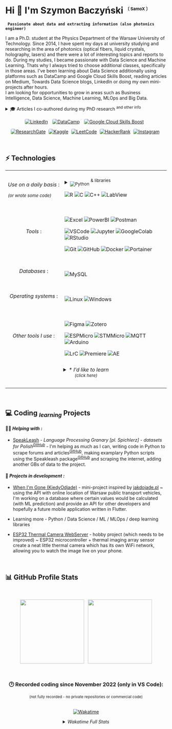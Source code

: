# Hi 👋  I'm Szymon Baczyński <sup><font size='2'> 〔 SamoX 〕 </font></sup>
**` Passionate about data and extracting information (also photonics engineer)`**
<br>

I am a Ph.D. student at the Physics Department of the Warsaw University of Technology. Since 2014, I have spent my days at university studying and researching in the area of photonics (optical fibers, liquid crystals, holography, lasers) and there were a lot of interesting topics and reports to do. During my studies, I became passionate with Data Science and Machine Learning. Thats why I always tried to choose additional classes, specifically in those areas. I've been learning about Data Science additionally using platforms such as DataCamp and Google Cloud Skills Boost, reading articles on Medium, Towards Data Science blogs, LinkedIn or doing my own mini-projects after hours. <br>
I am looking for opportunities to grow in areas such as Business Intelligence, Data Science, Machine Learning, MLOps and Big Data.

<details>
<summary>🎓 Articles I co-authored during my PhD research <sup>and other info</sup> </summary>
<br>

1) "*Study of PDMS Microchannels for Liquid Crystalline Optofluidic Devices in Waveguiding Photonic Systems*", <br>Crystals. 2022; 12 (5):729. https://doi.org/10.3390/cryst12050729 
2) "*A Novel Approach for the Creation of Electrically Controlled LC:PDMS Microstructures*", <br>Sensors. 2022; 22 (11):4037. https://doi.org/10.3390/s22114037 
3) "*Orientation of Liquid Crystalline Molecules on PDMS Surfaces and within PDMS Microfluidic Systems*", <br>Applied Sciences. 2021; 11 (24):11593. https://doi.org/10.3390/app112411593 
4) "*Low-cost, widespread and reproducible mold fabrication technique for PDMS-based microfluidic photonic systems*", <br>Photonics Letters of Poland. 2020; 12 (1):22-24. https://doi.org/10.4302/plp.v12i1.981

<br>

<sub> [![WUT Link](https://img.shields.io/badge/Winners_in_MedTech--Athon-gray?style=flat-square)](https://www.pw.edu.pl/Aktualnosci/Czy-doktoranci-PW-zrewolucjonizuja-medycyne)</sub> &#8592; Together with a team of Ph.D. students, we won the MedTech-Athon <sup>Warsaw University of Technology</sup>, receiving funding to develop a mobile air pollution monitoring device (May 2022). We built a prototype and showcased it a year later at DemoDay, collaborating along the way with other researchers, a pulmonology doctor and organizations like the Chief Environmental Protection Inspector in Warsaw.

</details>
<br>

<center>
<a href="https://www.linkedin.com/in/szymon-baczynski/" style="padding-right:10px"><img alt="LinkedIn" src="https://img.shields.io/badge/LinkedIn-0A66C2.svg?style=for-the-badge&logo=LinkedIn&logoColor=white" style="border-radius:4px"></a> 
<a href="https://www.datacamp.com/portfolio/szymonbaczynski" style="padding-right:10px"><img alt="DataCamp" src="https://img.shields.io/badge/DataCamp-03EF62.svg?style=for-the-badge&logo=DataCamp&logoColor=white" style="border-radius:4px"></a>
<a href="https://www.cloudskillsboost.google/public_profiles/9f6bf6c2-9675-4eab-90de-90ebc4c74e7c" style="padding-right:10px"><img alt="Google Cloud Skills Boost" src="https://img.shields.io/badge/Google_Cloud_Skills_Boost-4285F4.svg?style=for-the-badge&logo=Google-Cloud&logoColor=white" style="border-radius:4px"></a>

<a href="https://www.researchgate.net/profile/Szymon-Baczynski-2" style="padding-right:5px"><img alt="ResearchGate" src="https://img.shields.io/badge/ResearchGate-00CCBB.svg?style=for-the-badge&logo=ResearchGate&logoColor=white" style="border-radius:4px"></a>
<a href="https://www.kaggle.com/simonbaczyski" style="padding-right:5px"><img alt="Kaggle" src="https://img.shields.io/badge/Kaggle-20BEFF.svg?style=for-the-badge&logo=Kaggle&logoColor=white" style="border-radius:4px"></a>
<a href="https://leetcode.com/SamoX/" style="padding-right:5px"><img alt="LeetCode" src="https://img.shields.io/badge/LeetCode-FFA116.svg?style=for-the-badge&logo=LeetCode&logoColor=white" style="border-radius:4px"></a>
<a href="https://www.hackerrank.com/SamoX" style="padding-right:5px"><img alt="HackerRank" src="https://img.shields.io/badge/HackerRank-00EA64.svg?style=for-the-badge&logo=HackerRank&logoColor=white" style="border-radius:4px"></a>
<a href="https://www.instagram.com/simon_traitor/" style="padding-right:5px"><img alt="Instagram" src="https://img.shields.io/badge/Instagram-E4405F.svg?style=for-the-badge&logo=Instagram&logoColor=white" style="border-radius:4px"></a>
</center>

<br>

## ⚡ Technologies
<!--
## 🧰 Languages and Tools
-->


<table>
<tr>
<td><p style="white-space:nowrap;" align="center"><em>Use on a daily basis </em>:<em></p><sup>(or wrote some code)</em></sup></td>
<td>
<br>
<details><summary><sub><img alt="Python" src="https://img.shields.io/badge/Python-3776AB.svg?style=for-the-badge&logo=Python&logoColor=white"></sub> <sup style="line-height: 1.5;">& libraries</sup></summary>

![Pandas](https://img.shields.io/badge/Pandas-150458.svg?style=flat&logo=pandas&logoColor=white)
![Numpy](https://img.shields.io/badge/NumPy-013243.svg?style=flat&logo=NumPy&logoColor=white)
![Scikit-Learn](https://img.shields.io/badge/Scikit--Learn-F7931E.svg?style=flat&logo=scikit-learn&logoColor=white)
![Scipy](https://img.shields.io/badge/SciPy-8CAAE6.svg?style=flat&logo=SciPy&logoColor=white)
![Plotly](https://img.shields.io/badge/Plotly-3F4F75.svg?style=flat&logo=Plotly&logoColor=white)
![Seaborn](https://img.shields.io/badge/Seaborn-727597?style=flat&logo=Seaborn&logoColor=white)
![Streamlit](https://img.shields.io/badge/Streamlit-FF4B4B.svg?style=flat&logo=Streamlit&logoColor=white)
![Jupyter](https://img.shields.io/badge/Jupyter-F37626.svg?style=flat&logo=Jupyter&logoColor=white)

</details>

![R](https://img.shields.io/badge/R-276DC3.svg?style=for-the-badge&logo=R&logoColor=white)
![C](https://img.shields.io/badge/C-A8B9CC.svg?style=for-the-badge&logo=C&logoColor=black)
![C++](https://img.shields.io/badge/C++-00599C.svg?style=for-the-badge&logo=C++&logoColor=white)
![LabView](https://img.shields.io/badge/LabVIEW-FFDB00.svg?style=for-the-badge&logo=LabVIEW&logoColor=black)
<!-- ![Tidyverse](https://img.shields.io/badge/Tidyverse-1A162D.svg?style=for-the-badge&logo=Tidyverse&logoColor=white) -->

</td>
</tr>

<tr>
<td><center><em>Tools</em> : </td>
<td>
<div>
<br>

![Excel](https://img.shields.io/badge/Excel-217346.svg?style=for-the-badge&logo=Microsoft-Excel&logoColor=white)
![PowerBI](https://img.shields.io/badge/Power_BI-F2C811.svg?style=for-the-badge&logo=Power-BI&logoColor=black)
![Postman](https://img.shields.io/badge/Postman-FF6C37.svg?style=for-the-badge&logo=Postman&logoColor=white)

![VSCode](https://img.shields.io/badge/VS_Code-007ACC.svg?style=for-the-badge&logo=Visual-Studio-Code&logoColor=white)
![Jupyter](https://img.shields.io/badge/Jupyter-F37626.svg?style=for-the-badge&logo=Jupyter&logoColor=white)
![GoogleColab](https://img.shields.io/badge/Google%20Colab-F9AB00.svg?style=for-the-badge&logo=Google-Colab&logoColor=white)
![RStudio](https://img.shields.io/badge/RStudio-75AADB.svg?style=for-the-badge&logo=RStudio&logoColor=white)

![Git](https://img.shields.io/badge/Git-F05032.svg?style=for-the-badge&logo=Git&logoColor=white)
![GitHub](https://img.shields.io/badge/GitHub-181717.svg?style=for-the-badge&logo=GitHub&logoColor=white)
![Docker](https://img.shields.io/badge/Docker-2496ED.svg?style=for-the-badge&logo=Docker&logoColor=white)
![Portainer](https://img.shields.io/badge/Portainer-13BEF9.svg?style=for-the-badge&logo=Portainer&logoColor=white)

</div>
</td>
</tr>

<tr>
<td><center><em>Databases</em> : </td>
<td>
<div>
<br>

![MySQL](https://img.shields.io/badge/MySQL-4479A1.svg?style=for-the-badge&logo=MySQL&logoColor=white)

<!--
![PostgreSQL](https://img.shields.io/badge/PostgreSQL-4169E1.svg?style=for-the-badge&logo=PostgreSQL&logoColor=white)
![SQLite](https://img.shields.io/badge/SQLite-003B57.svg?style=for-the-badge&logo=SQLite&logoColor=white)
-->
</div>
</td>
</tr>

<tr>
<td><center><em>Operating systems</em> : </td>
<td>
<div>
<br>

![Linux](https://img.shields.io/badge/Linux-FCC624.svg?style=for-the-badge&logo=Linux&logoColor=black)
![Windows](https://img.shields.io/badge/Windows-0078D4.svg?style=for-the-badge&logo=Windows&logoColor=white)

</div>
</td>
</tr>

<tr>

<!--
<td colspan="2" style="padding-top:10px"><center><details><summary><em>Other tools I use</em> : <br><br></summary>
-->

<td><center><em>Other tools I use</em> : </td>
<td>
<div>
<br>

![Figma](https://img.shields.io/badge/Figma-F24E1E.svg?style=for-the-badge&logo=Figma&logoColor=white)
![Zotero](https://img.shields.io/badge/Zotero-CC2936.svg?style=for-the-badge&logo=Zotero&logoColor=white)

![ESPMicro](https://img.shields.io/badge/Espressif-E7352C.svg?style=for-the-badge&logo=Espressif&logoColor=white)
![STMMicro](https://img.shields.io/badge/STM32-03234B.svg?style=for-the-badge&logo=STMicroelectronics&logoColor=white)
![MQTT](https://img.shields.io/badge/MQTT-660066.svg?style=for-the-badge&logo=MQTT&logoColor=white)
![Arduino](https://img.shields.io/badge/Arduino_IDE-00878F.svg?style=for-the-badge&logo=Arduino&logoColor=white)

![LrC](https://img.shields.io/badge/Adobe_Lightroom_Classic-31A8FF.svg?style=for-the-badge&logo=Adobe-Lightroom-Classic&logoColor=white)
![Premiere](https://img.shields.io/badge/Adobe_Premiere_Pro-9999FF.svg?style=for-the-badge&logo=Adobe-Premiere-Pro&logoColor=white)
![AE](https://img.shields.io/badge/Adobe_After_Effects-9999FF.svg?style=for-the-badge&logo=Adobe-After-Effects&logoColor=white)

<!--
</details>
-->
</div>
</td>
</tr>

<tr>
<td colspan="2" style="padding-top:10px" align="center"><details><summary><em>* I'd like to learn<br><sup>(click here)</em></sup><br><br></summary>


<!--
<td><center><em>* I'd like to learn </em>:<br><em><sup>(or try)</em></sup></td>
<td>
<div style="padding-top:10px">
-->

![Spacy](https://img.shields.io/badge/spaCy-09A3D5.svg?style=flat&logo=spaCy&logoColor=white)
![Pytorch](https://img.shields.io/badge/PyTorch-EE4C2C.svg?style=flat&logo=PyTorch&logoColor=white)
![Tensorflow](https://img.shields.io/badge/TensorFlow-FF6F00.svg?style=flat&logo=TensorFlow&logoColor=white)
![PyTest](https://img.shields.io/badge/Pytest-0A9EDC.svg?style=flat&logo=Pytest&logoColor=white)

![MLFlow](https://img.shields.io/badge/MLflow-0194E2.svg?style=flat&logo=MLflow&logoColor=white)
![WeightsAndBiases](https://img.shields.io/badge/Weights%20&%20Biases-FFBE00.svg?style=flat&logo=weightsandbiases&logoColor=black)
![Apache Spark](https://img.shields.io/badge/Apache_Spark-E25A1C.svg?style=flat&logo=Apache-Spark&logoColor=white)
![Apache Hadoop](https://img.shields.io/badge/Apache%20Hadoop-66CCFF.svg?style=flat&logo=Apache-Hadoop&logoColor=black)

![Firebase](https://img.shields.io/badge/Firebase-FFCA28.svg?style=flat&logo=Firebase&logoColor=black)
![Cockroach](https://img.shields.io/badge/Cockroach-6933FF.svg?style=flat&logo=Cockroach-Labs&logoColor=white)
![MongoDB](https://img.shields.io/badge/MongoDB-47A248.svg?style=flat&logo=MongoDB&logoColor=white)
![GraphQL](https://img.shields.io/badge/GraphQL-E10098.svg?style=flat&logo=GraphQL&logoColor=white)
![NGINX](https://img.shields.io/badge/NGINX-009639.svg?style=flat&logo=NGINX&logoColor=white)
![Swagger](https://img.shields.io/badge/Swagger-85EA2D.svg?style=flat&logo=Swagger&logoColor=black)

![Tableau](https://img.shields.io/badge/Tableau-E97627.svg?style=flat&logo=Tableau&logoColor=white)
![Flutter](https://img.shields.io/badge/Flutter-02569B.svg?style=flat&logo=Flutter&logoColor=white)
![TravisCI](https://img.shields.io/badge/Travis%20CI-3EAAAF.svg?style=flat&logo=Travis-CI&logoColor=white)
![Blender](https://img.shields.io/badge/Blender-F5792A.svg?style=flat&logo=Blender&logoColor=white)
![UnrealEngine](https://img.shields.io/badge/Unreal%20Engine-0E1128.svg?style=flat&logo=Unreal-Engine&logoColor=white)

</div>
</td>
</tr>


</table>

<br>

## 💻 Coding <sub><em>learning</em></sub>  Projects

#### 🙋‍♂️ <em>Helping with : </em>

- [SpeakLeash](https://speakleash.org/) - <em>Language Processing Granary [pl. Spichlerz] - datasets for Polish<sup>[GitHub](https://github.com/speakleash/speakleash)</sup></em> - I'm helping as much as I can, writing code in Python to scrape forums and articles<sup>[GitHub](https://github.com/speakleash/speakleash-forum-tools)</sup>, making examplary Python scripts using the Speakleash package<sup>[GitHub](https://github.com/speakleash/speakleash-examples)</sup> and scraping the internet, adding another GBs of data to the project.


#### 👷 <em>Projects in development : </em>

- [When I'm Gone (KiedyOdjade)](https://github.com/Samox1/WhenImGone-KiedyOdjade) - mini-project inspired by [jakdojade.pl](jakdojade.pl) ~ using the API with online location of Warsaw public transport vehicles, I'm working on a database where certain values would be calculated (with ML prediction) and provide an API for other developers and hopefully a future mobile application written in Flutter.

- Learning more - Python / Data Science / ML / MLOps / deep learning libraries

- [ESP32 Thermal Camera WebServer](https://github.com/Samox1/ESP_Thermal_Camera_WebServer) - hobby project (which needs to be improved) ~ ESP32 microcontroller + thermal imaging array sensor create a neat little thermal camera which has its own WiFi network, allowing you to watch the image live on your phone.

<br>

## 📊 GitHub Profile Stats

<br>
<div align="center">

<img height=200 align="center" src="https://github-readme-stats.vercel.app/api/top-langs?username=samox1&show_icons=true&locale=en&layout=compact&theme=transparent&hide=HTML&langs_count=8&card_width=320" /> &nbsp;
<img height=200 align="center" src="https://github-readme-stats.vercel.app/api?username=samox1&show_icons=true&theme=transparent&rank_icon=github&custom_title=GitHub+Stats" />

</div>

<!-- ![GitHub Streak](https://streak-stats.demolab.com/?user=Samox1&theme=transparent&hide_longest_streak=true)&nbsp; -->
<br>

<div align="center">
<h3> 🕑 Recorded coding since November 2022 (only in VS Code):<br></h3>
<sup> (not fully recorded - no private repositories or commercial code) </sup><br><br>

[![Wakatime](https://wakatime.com/badge/user/0f72042d-273f-4dc4-bbee-a7559683e16a.svg)](https://wakatime.com/@0f72042d-273f-4dc4-bbee-a7559683e16a)

<details><summary><em>Wakatime Full Stats</em></summary>

![SamoX's Wakatime Stats](https://github-readme-stats.vercel.app/api/wakatime?username=Samox&theme=transparent)

</details>

</div>



<!--
**Samox1/Samox1** is a ✨ _special_ ✨ repository because its `README.md` (this file) appears on your GitHub profile.

Here are some ideas to get you started:

- 🔭 I’m currently working on ...
- 🌱 I’m currently learning ...
- 👯 I’m looking to collaborate on ...
- 🤔 I’m looking for help with ...
- 💬 Ask me about ...
- 📫 How to reach me: ...
- 😄 Pronouns: ...
- ⚡ Fun fact: ...
-->
